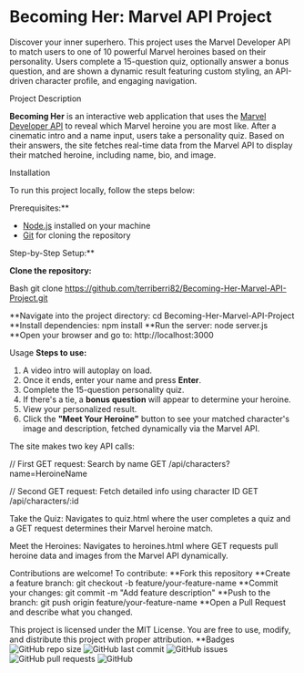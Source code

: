 # Becoming Her: Marvel API Project

Discover your inner superhero. This project uses the Marvel Developer API to match users to one of 10 powerful Marvel heroines based on their personality. Users complete a 15-question quiz, optionally answer a bonus question, and are shown a dynamic result featuring custom styling, an API-driven character profile, and engaging navigation.

 Project Description

**Becoming Her** is an interactive web application that uses the [Marvel Developer API](https://developer.marvel.com) to reveal which Marvel heroine you are most like. After a cinematic intro and a name input, users take a personality quiz. Based on their answers, the site fetches real-time data from the Marvel API to display their matched heroine, including name, bio, and image.

 Installation

To run this project locally, follow the steps below:

 Prerequisites:**

- [Node.js](https://nodejs.org/) installed on your machine
- [Git](https://git-scm.com/) for cloning the repository

Step-by-Step Setup:**

**Clone the repository:**

   Bash
   git clone https://github.com/terriberri82/Becoming-Her-Marvel-API-Project.git
 
**Navigate into the project directory:
   cd Becoming-Her-Marvel-API-Project
**Install dependencies:
npm install
**Run the server:
node server.js
**Open your browser and go to:
http://localhost:3000

Usage
**Steps to use:**

1. A video intro will autoplay on load.
2. Once it ends, enter your name and press **Enter**.
3. Complete the 15-question personality quiz.
4. If there's a tie, a **bonus question** will appear to determine your heroine.
5. View your personalized result.
6. Click the **"Meet Your Heroine"** button to see your matched character's image and description, fetched dynamically via the Marvel API.

The site makes two key API calls:

// First GET request: Search by name
GET /api/characters?name=HeroineName

// Second GET request: Fetch detailed info using character ID
GET /api/characters/:id

Take the Quiz: Navigates to quiz.html where the user completes a quiz and a GET request determines their Marvel heroine match.

Meet the Heroines: Navigates to heroines.html where GET requests pull heroine data and images from the Marvel API dynamically.

Contributions are welcome!
To contribute:
**Fork this repository
**Create a feature branch:
git checkout -b feature/your-feature-name
**Commit your changes:
git commit -m "Add feature description"
**Push to the branch:
git push origin feature/your-feature-name
**Open a Pull Request and describe what you changed.

This project is licensed under the MIT License.
You are free to use, modify, and distribute this project with proper attribution.
**Badges
![GitHub repo size](https://img.shields.io/github/repo-size/terriberri82/Becoming-Her-Marvel-API-Project)
![GitHub last commit](https://img.shields.io/github/last-commit/terriberri82/Becoming-Her-Marvel-API-Project)
![GitHub issues](https://img.shields.io/github/issues/terriberri82/Becoming-Her-Marvel-API-Project)
![GitHub pull requests](https://img.shields.io/github/issues-pr/terriberri82/Becoming-Her-Marvel-API-Project)
![GitHub](https://img.shields.io/github/license/terriberri82/Becoming-Her-Marvel-API-Project)


   
